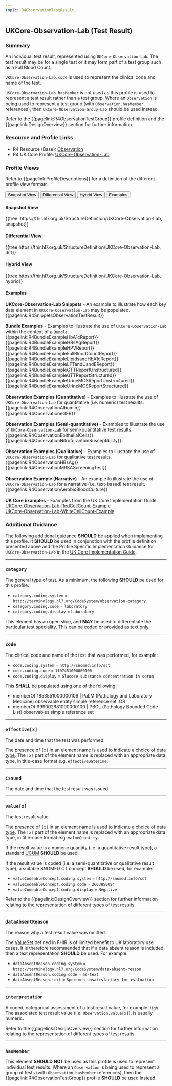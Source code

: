 ```yaml
---
topic: R4ObservationTestResult
---
```

## UKCore-Observation-Lab (Test Result)

### Summary
An individual test result, represented using `UKCore-Observation-Lab`. The test result may be for a single test or it may form part of a test group such as a Full Blood Count.

`UKCore-Observation-Lab.code` is used to represent the clinical code and name of the test.

`UKCore-Observation-Lab.hasMember` is not used as this profile is used to represent a test result rather than a test group. Where an `Observation` is being used to represent a test group (with `Observation.hasMember` references), then `UKCore-Observation-Group-Lab` should be used instead.

Refer to the {{pagelink:R4ObservationTestGroup}} profile definition and the {{pagelink:DesignOverview}} section for further information.

### Resource and Profile Links
* R4 Resource (Base): [Observation](https://hl7.org/fhir/R4/observation.html)
* R4 UK Core Profile: [UKCore-Observation-Lab](https://simplifier.net/guide/uk-core-implementation-guide-stu2/home/profilesandextensions/profile-ukcore-observation-lab?current)

### Profile Views
Refer to {{pagelink:ProfileDescriptions}} for a definition of the different profile view formats.
<div class="tab fhirTree">
    <button class="tablinks active" onclick="openTab(event, 'Snapshot View')">Snapshot View</button>
    <button class="tablinks" onclick="openTab(event, 'Differential View')">Differential View</button>
    <button class="tablinks" onclick="openTab(event, 'Hybrid View')">Hybrid View</button>
    <button class="tablinks" onclick="openTab(event, 'Examples')">Examples</button>
</div>

<div id="Snapshot View" class="tabcontent" style="display:block">
    <h4>Snapshot View</h4>
    {{tree: https://fhir.hl7.org.uk/StructureDefinition/UKCore-Observation-Lab, snapshot}}
</div>

<div id="Differential View" class="tabcontent">
    <h4>Differential View</h4>
    {{tree:https://fhir.hl7.org.uk/StructureDefinition/UKCore-Observation-Lab, diff}}
</div>

<div id="Hybrid View" class="tabcontent">
    <h4>Hybrid View</h4>
    {{tree:https://fhir.hl7.org.uk/StructureDefinition/UKCore-Observation-Lab, hybrid}}
</div>

<div id="Examples" class="tabcontent">
    <h4>Examples</h4>
    <b>UKCore-Observation-Lab Snippets</b> - An example to illustrate how each key data element in <code>UKCore-Observation-Lab</code> may be populated.<br>{{pagelink:R4SnippetsObservationTestResult}}<br><br>
    <b>Bundle Examples</b> - Examples to illustrate the use of <code>UKCore-Observation-Lab</code> within the context of a <code>Bundle</code>.<br>{{pagelink:R4BundleExampleHbA1cReport}}<br>{{pagelink:R4BundleExampleHBsAgReport}}<br>{{pagelink:R4BundleExampleHPVReport}}<br>{{pagelink:R4BundleExampleFullBloodCountReport}}<br>{{pagelink:R4BundleExampleLipidsandHbA1cReport}}<br>{{pagelink:R4BundleExampleLFTandUandEReport}}<br>{{pagelink:R4BundleExampleGTTReportUnstructured}}<br>{{pagelink:R4BundleExampleGTTReportStructured}}<br>{{pagelink:R4BundleExampleUrineMCSReportUnstructured}}<br>{{pagelink:R4BundleExampleUrineMCSReportStructured}}<br><br>    
    <b>Observation Examples (Quantitative)</b> - Examples to illustrate the use of <code>UKCore-Observation-Lab</code> for quantitative (i.e. numeric) test results.<br>{{pagelink:R4ObservationAlbumin}}<br>{{pagelink:R4ObservationeGFR}}<br><br>
    <b>Observation Examples (Semi-quantitative)</b> - Examples to illustrate the use of <code>UKCore-Observation-Lab</code> for semi-quantitative test results.<br>{{pagelink:R4ObservationEpithelialCells}}<br>{{pagelink:R4ObservationNitrofurantoinSusceptibility}}<br><br> 
    <b>Observation Examples (Qualitative)</b> - Examples to illustrate the use of <code>UKCore-Observation-Lab</code> for qualitative test results.<br>{{pagelink:R4ObservationHBsAg}}<br>{{pagelink:R4ObservationMRSAScreeningTest}}<br><br>
    <b>Observation Example (Narrative)</b> - An example to illustrate the use of <code>UKCore-Observation-Lab</code> for a narrative (i.e. text-based) test result.<br>{{pagelink:R4ObservationAerobicBloodCulture}}<br><br>
    <b>UK Core Examples</b> - Examples from the UK Core Implementation Guide.<br>
    <a href="https://simplifier.net/guide/uk-core-implementation-guide-stu2/home/examples/examplesindex/Example-UKCore-Observation-Lab-RedCellCount?current">UKCore-Observation-Lab-RedCellCount-Example</a><br><a href="https://simplifier.net/guide/uk-core-implementation-guide-stu2/home/examples/examplesindex/Example-UKCore-Observation-Lab-WhiteCellCount?current">UKCore-Observation-Lab-WhiteCellCount-Example</a><br>
</div>

### Additional Guidance
The following additional guidance **SHOULD** be applied when implementing this profile. It **SHOULD** be used in conjunction with the profile definition presented above and the Profile Specific Implementation Guidance for `UKCore-Observation-Lab` in the [UK Core Implementation Guide](https://simplifier.net/guide/uk-core-implementation-guide-stu2/home/profilesandextensions/profile-ukcore-observation-lab?current).

---

### `category`
The general type of test. As a minimum, the following **SHOULD** be used for this profile:

* `category.coding.system` = `http://terminology.hl7.org/CodeSystem/observation-category`
* `category.coding.code` = `laboratory`
* `category.coding.display` = `Laboratory`

This element has an open slice, and **MAY** be used to differentiate the particular test speciality. This can be coded or provided as text only.

---

### `code`
The clinical code and name of the test that was performed, for example:

* `code.coding.system` = `http://snomed.info/sct`
* `code.coding.code` = `1107451000000100`
* `code.coding.display` = `Glucose substance concentration in serum`

This **SHALL** be populated using one of the following:

* memberOf 1853551000000106 | PaLM (Pathology and Laboratory Medicine) observable entity simple reference set, OR
* memberOf 999002881000000100 | PBCL (Pathology Bounded Code List) observables simple reference set

---

### `effective[x]`
The date and time that the test was performed.

The presence of `[x]` in an element name is used to indicate a [choice of data type](https://hl7.org/fhir/R4/formats.html#choice). The `[x]` part of the element name is replaced with an appropriate data type, in title-case format e.g. `effectiveDateTime`.

---

### `issued`
The date and time that the test result was issued.

---

### `value[x]`
The test result value.

The presence of `[x]` in an element name is used to indicate a [choice of data type](https://hl7.org/fhir/R4/formats.html#choice). The `[x]` part of the element name is replaced with an appropriate data type, in title-case format e.g. `valueQuantity`.

If the result value is a numeric quantity (i.e. a quantitative result type), a standard [UCUM](https://ucum.org/) **SHOULD** be used.

If the result value is coded (i.e. a semi-quantitative or qualitative result type), a suitable SNOMED CT concept **SHOULD** be used, for example: 

* `valueCodeableConcept.coding.system` = `http://snomed.info/sct`
* `valueCodeableConcept.coding.code` = `260385009"`
* `valueCodeableConcept.coding.display` = `Negative`

Refer to the {{pagelink:DesignOverview}} section for further information relating to the representation of different types of test results.

---

### `dataAbsentReason`
The reason why a test result value was omitted.

The [ValueSet](https://simplifier.net/packages/hl7.fhir.r4.core/4.0.1/files/83657) defined in FHIR is of limited benefit to UK laboratory use cases. It is therefore recommended that if a data absent reason is included, then a text representation **SHOULD** be used. For example: 

* `dataAbsentReason.coding.system` = `http://terminology.hl7.org/CodeSystem/data-absent-reason`
* `dataAbsentReason.coding.code` = `as-text`
* `dataAbsentReason.text` = `Specimen unsatisfactory for evaluation`

---

### `interpretation`
A coded, categorical assessment of a test result value, for example `High`. The associated test result value (i.e. `Observation.value[x]`), is usually numeric. 

Refer to the {{pagelink:DesignOverview}} section for further information relating to the representation of different types of test results.

---

### `hasMember`
This element **SHOULD NOT** be used as this profile is used to represent individual test results. Where an `Observation` is being used to represent a group of tests (with `Observation.hasMember` references), then the {{pagelink:R4ObservationTestGroup}} profile **SHOULD** be used instead.
